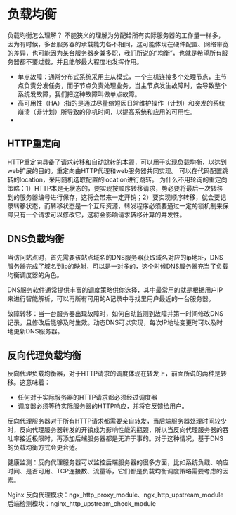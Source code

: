 # 负载均衡
负载均衡怎么理解？
不能狭义的理解为分配给所有实际服务器的工作量一样多，因为有时候，多台服务器的承载能力各不相同，这可能体现在硬件配置、网络带宽的差异，也可能因为某台服务器身兼多职，我们所说的“均衡”，也就是希望所有服务器都不要过载，并且能够最大程度地发挥作用。
* 单点故障：通常分布式系统采用主从模式，一个主机连接多个处理节点，主节点负责分发任务，而子节点负责处理业务，当主节点发生故障时，会导致整个系统发故障，我们把这种故障叫做单点故障。
* 高可用性（HA）:指的是通过尽量缩短因日常维护操作（计划）和突发的系统崩溃（非计划）所导致的停机时间，以提高系统和应用的可用性。
* 
## HTTP重定向
HTTP重定向具备了请求转移和自动跳转的本领，可以用于实现负载均衡，以达到web扩展的目的。重定向由HTTP代理和web服务器共同实现。
可以在代码配置跳转的location，采用随机选取配置的location进行跳转。
为什么不用轮询的重定向策略：1）HTTP本是无状态的，要实现按顺序转移请求，势必要将最后一次转移到的服务器编号进行保存，这将会带来一定开销；2）要实现顺序转移，就会要记录转移状态，而转移状态是一个互斥资源，转发程序必须要通过一定的锁机制来保障只有一个请求可以修改它，这将会影响请求转移计算的并发性。

## DNS负载均衡

当访问站点时，首先需要该站点域名的DNS服务器获取域名对应的ip地址，DNS服务器完成了域名到ip的映射，可以是一对多的，这个时候DNS服务器充当了负载均衡调度器的角色。

DNS服务软件通常提供丰富的调度策略供你选择，其中最常用的就是根据用户IP来进行智能解析，可以再所有可用的A记录中寻找里用户最近的一台服务器。

故障转移：当一台服务器出现故障时，如何自动监测到故障并第一时间修改DNS记录，且修改后能够及时生效。动态DNS可以实现，每次IP地址变更时可以及时地更新DNS服务器。

## 反向代理负载均衡
反向代理负载均衡器，对于HTTP请求的调度体现在转发上，前面所说的两种是转移。这意味着：
* 任何对于实际服务器的HTTP请求都必须经过调度器
* 调度器必须等待实际服务器的HTTP响应，并将它反馈给用户。

反向代理服务器对于所有HTTP请求都需要亲自转发，当后端服务器处理时间较少时，反向代理服务器转发的开销成为影响性能的瓶颈，所以当反向代理服务器的吞吐率接近极限时，再添加后端服务器都是无济于事的。对于这种情况，基于DNS的负载均衡方式会更合适。

健康监测：反向代理服务器可以监控后端服务器的很多方面，比如系统负载、响应时间、是否可用、TCP连接数、流量等，它们都是负载均衡调度策略需要考虑的因素。

Nginx 反向代理模块：ngx_http_proxy_module、ngx_http_upstream_module 后端检测模块：nginx_http_upstream_check_module
